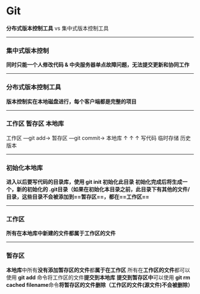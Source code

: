 # Git

**分布式版本控制工具**  vs  集中式版本控制工具

<hr>

### 集中式版本控制
**同时只能一个人修改代码   &   中央服务器单点故障问题，无法提交更新和协同工作**
<hr>

### 分布式版本控制工具
**版本控制实在本地磁盘进行，每个客户端都是完整的项目**

<hr>

### 工作区  暂存区  本地库

工作区   —git add→    暂存区  —git commit→  本地库
  ↑                                    ↑                                         ↑
写代码                         临时存储                           历史版本

<hr/>

### 初始化本地库

**进入以后要写代码的目录库，使用 git init 初始化此目录**
**初始化完成后将生成一个，新的初始化的  .git目录（如果在初始化本目录之前，此目录下有其他的文件/目录，这些目录不会被添加到==暂存区==，都在==工作区==**

<hr/>


### 工作区
**所有在本地库中新建的文件都属于工作区的文件**

<hr/>

### 暂存区
**本地库**中所有**没有添加暂存区的文件**都**属于在工作区**
所有在**工作区的文件**都可以使用  **git  add** 命令将工作区的文件**提交到本地库**
**提交到暂存区中**可以使用 **git rm cached filename**命令**将暂存区的文件删除（工作区的文件(源文件)不会被删除）**



